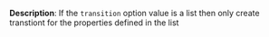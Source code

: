 __Description__: If the `transition` option value is a list then only create transtiont for the properties defined in the list
